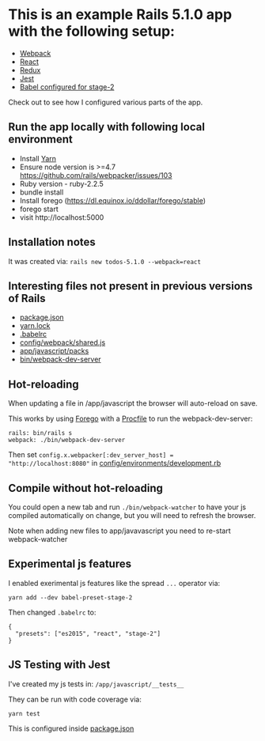 # This is an example Rails 5.1.0 app with the following setup:

- [Webpack](https://webpack.github.io/)
- [React](https://facebook.github.io/react/)
- [Redux](http://redux.js.org/)
- [Jest](https://facebook.github.io/jest/)
- [Babel configured for stage-2](https://babeljs.io/docs/plugins/preset-stage-2/)

Check out to see how I configured various parts of the app.

## Run the app locally with following local environment 

- Install [Yarn](https://yarnpkg.com/en/)
- Ensure node version is >=4.7 https://github.com/rails/webpacker/issues/103
- Ruby version - ruby-2.2.5
- bundle install 
- Install forego (https://dl.equinox.io/ddollar/forego/stable)
- forego start
- visit http://localhost:5000

## Installation notes

It was created via: `rails new todos-5.1.0 --webpack=react`

## Interesting files not present in previous versions of Rails

- [package.json](package.json)
- [yarn.lock](yarn.lock)
- [.babelrc](.babelrc)
- [config/webpack/shared.js](config/webpack/shared.js)
- [app/javascript/packs](app/javascript/packs)
- [bin/webpack-dev-server](bin/webpack-dev-server)

## Hot-reloading

When updating a file in /app/javascript the browser will auto-reload on save.

This works by using [Forego](https://github.com/ddollar/forego) with a [Procfile](Profile) to run the webpack-dev-server:

```
rails: bin/rails s
webpack: ./bin/webpack-dev-server
```

Then set `config.x.webpacker[:dev_server_host] = "http://localhost:8080"` in [config/environments/development.rb](config/environments/development.rb)

## Compile without hot-reloading

You could open a new tab and run `./bin/webpack-watcher` to have your js compiled automatically on change, but you will need to refresh the browser.

Note when adding new files to app/javavascript you need to re-start webpack-watcher

## Experimental js features

I enabled exerimental js features like the spread `...` operator via:

```
yarn add --dev babel-preset-stage-2
```

Then changed `.babelrc` to:

```
{
  "presets": ["es2015", "react", "stage-2"]
}
```

## JS Testing with Jest

I've created my js tests in: `/app/javascript/__tests__`

They can be run with code coverage via:

```
yarn test
```

This is configured inside [package.json](package.json)
